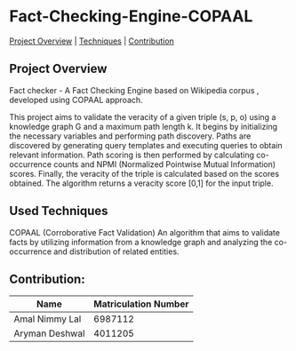 # Fact-Checking-Engine-COPAAL
[Project Overview](#project-overview)  | [Techniques](#techniques) | [Contribution](#contribution)

## Project Overview
Fact checker - A Fact Checking Engine  based on Wikipedia corpus , developed using COPAAL approach.

This project aims to validate the veracity of a given triple (s, p, o) using a knowledge graph G and a maximum path length k. It begins by initializing the necessary variables and performing path discovery. Paths are discovered by generating query templates and executing queries to obtain relevant information. Path scoring is then performed by calculating co-occurrence counts and NPMI (Normalized Pointwise Mutual Information) scores. Finally, the veracity of the triple is calculated based on the scores obtained. The algorithm returns a veracity score [0,1] for the input triple.

## Used Techniques
COPAAL (Corroborative Fact Validation) 
An algorithm that aims to validate facts by utilizing information from a knowledge graph and analyzing the co-occurrence and distribution of related entities.

## Contribution:

| Name                  | Matriculation Number |
| --------------------- | -------------------- |
| Amal Nimmy Lal   |   6987112            |
| Aryman Deshwal   |  4011205           |
